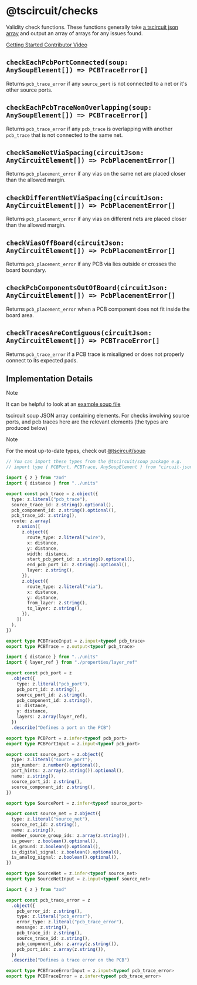 # @tscircuit/checks

Validity check functions. These functions generally take [a tscircuit json array](https://github.com/tscircuit/soup)
and output an array of arrays for any issues found.

[Getting Started Contributor Video](https://share.cleanshot.com/pk216661)

## `checkEachPcbPortConnected(soup: AnySoupElement[]) => PCBTraceError[]`

Returns `pcb_trace_error` if any `source_port` is not connected to a net or it's other
source ports.

## `checkEachPcbTraceNonOverlapping(soup: AnySoupElement[]) => PCBTraceError[]`

Returns `pcb_trace_error` if any `pcb_trace` is overlapping with another `pcb_trace`
that is not connected to the same net.

## `checkSameNetViaSpacing(circuitJson: AnyCircuitElement[]) => PcbPlacementError[]`

Returns `pcb_placement_error` if any vias on the same net are placed closer
than the allowed margin.

## `checkDifferentNetViaSpacing(circuitJson: AnyCircuitElement[]) => PcbPlacementError[]`

Returns `pcb_placement_error` if any vias on different nets are placed closer
than the allowed margin.

## `checkViasOffBoard(circuitJson: AnyCircuitElement[]) => PcbPlacementError[]`

Returns `pcb_placement_error` if any PCB via lies outside or crosses the board
boundary.

## `checkPcbComponentsOutOfBoard(circuitJson: AnyCircuitElement[]) => PcbPlacementError[]`

Returns `pcb_placement_error` when a PCB component does not fit inside the board
area.

## `checkTracesAreContiguous(circuitJson: AnyCircuitElement[]) => PCBTraceError[]`

Returns `pcb_trace_error` if a PCB trace is misaligned or does not properly
connect to its expected pads.

## Implementation Details

> [!NOTE]
> It can be helpful to look at an [example soup file](./tests/assets/unrouted-soup-example.json)

tscircuit soup JSON array containing elements. For checks involving source ports,
and pcb traces here are the relevant elements (the types are produced below)

> [!NOTE]
> For the most up-to-date types, check out [@tscircuit/soup](https://github.com/tscircuit/soup)

```ts
// You can import these types from the @tscircuit/soup package e.g.
// import type { PCBPort, PCBTrace, AnySoupElement } from "circuit-json"

import { z } from "zod"
import { distance } from "../units"

export const pcb_trace = z.object({
  type: z.literal("pcb_trace"),
  source_trace_id: z.string().optional(),
  pcb_component_id: z.string().optional(),
  pcb_trace_id: z.string(),
  route: z.array(
    z.union([
      z.object({
        route_type: z.literal("wire"),
        x: distance,
        y: distance,
        width: distance,
        start_pcb_port_id: z.string().optional(),
        end_pcb_port_id: z.string().optional(),
        layer: z.string(),
      }),
      z.object({
        route_type: z.literal("via"),
        x: distance,
        y: distance,
        from_layer: z.string(),
        to_layer: z.string(),
      }),
    ])
  ),
})

export type PCBTraceInput = z.input<typeof pcb_trace>
export type PCBTrace = z.output<typeof pcb_trace>

import { distance } from "../units"
import { layer_ref } from "./properties/layer_ref"

export const pcb_port = z
  .object({
    type: z.literal("pcb_port"),
    pcb_port_id: z.string(),
    source_port_id: z.string(),
    pcb_component_id: z.string(),
    x: distance,
    y: distance,
    layers: z.array(layer_ref),
  })
  .describe("Defines a port on the PCB")

export type PCBPort = z.infer<typeof pcb_port>
export type PCBPortInput = z.input<typeof pcb_port>

export const source_port = z.object({
  type: z.literal("source_port"),
  pin_number: z.number().optional(),
  port_hints: z.array(z.string()).optional(),
  name: z.string(),
  source_port_id: z.string(),
  source_component_id: z.string(),
})

export type SourcePort = z.infer<typeof source_port>

export const source_net = z.object({
  type: z.literal("source_net"),
  source_net_id: z.string(),
  name: z.string(),
  member_source_group_ids: z.array(z.string()),
  is_power: z.boolean().optional(),
  is_ground: z.boolean().optional(),
  is_digital_signal: z.boolean().optional(),
  is_analog_signal: z.boolean().optional(),
})

export type SourceNet = z.infer<typeof source_net>
export type SourceNetInput = z.input<typeof source_net>

import { z } from "zod"

export const pcb_trace_error = z
  .object({
    pcb_error_id: z.string(),
    type: z.literal("pcb_error"),
    error_type: z.literal("pcb_trace_error"),
    message: z.string(),
    pcb_trace_id: z.string(),
    source_trace_id: z.string(),
    pcb_component_ids: z.array(z.string()),
    pcb_port_ids: z.array(z.string()),
  })
  .describe("Defines a trace error on the PCB")

export type PCBTraceErrorInput = z.input<typeof pcb_trace_error>
export type PCBTraceError = z.infer<typeof pcb_trace_error>
```
